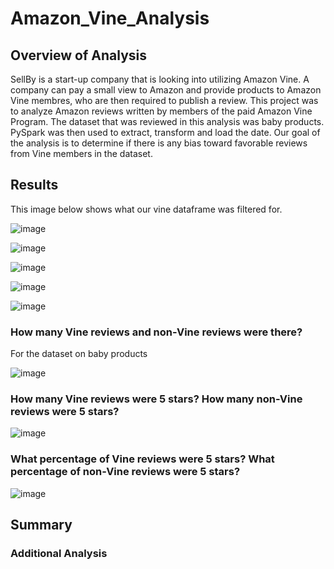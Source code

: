 # Amazon_Vine_Analysis

## Overview of Analysis 
SellBy is a start-up company that is looking into utilizing Amazon Vine. A company can pay a small view to Amazon and provide products to Amazon Vine membres, who are then required to publish a review. This project was to analyze Amazon reviews written by members of the paid Amazon Vine Program. The dataset that was reviewed in this analysis was baby products. PySpark was then used to extract, transform and load the date. Our goal of the analysis is to determine if there is any bias toward favorable reviews from Vine members in the dataset. 

## Results 
This image below shows what our vine dataframe was filtered for. 

![image](https://user-images.githubusercontent.com/117782103/225980315-4d5e13ec-79fa-49af-9c25-03f2e52d0af3.png)

![image](https://user-images.githubusercontent.com/117782103/225980501-427e4f4e-b6b4-492f-b4fd-8890b34506b1.png)

![image](https://user-images.githubusercontent.com/117782103/225980627-b3f38813-1e9b-4d22-ab46-318c90545c1f.png)

![image](https://user-images.githubusercontent.com/117782103/225980726-a9c300a6-8738-45b2-8eed-77c7704f462e.png)

![image](https://user-images.githubusercontent.com/117782103/225980797-dc7f5500-05ca-45e9-9cdf-b1797405cd94.png)


### How many Vine reviews and non-Vine reviews were there?
For the dataset on baby products 

![image](https://user-images.githubusercontent.com/117782103/225980867-c7d28fe6-7d04-439f-ba6c-3cf2be07a74a.png)


### How many Vine reviews were 5 stars? How many non-Vine reviews were 5 stars?

![image](https://user-images.githubusercontent.com/117782103/225980929-fda7cad9-524e-4f00-9e81-9f4406bdd0e8.png)


### What percentage of Vine reviews were 5 stars? What percentage of non-Vine reviews were 5 stars?

![image](https://user-images.githubusercontent.com/117782103/225980998-834e1409-f84b-4bbe-af6b-7f323af2b365.png)


## Summary 

### Additional Analysis 
